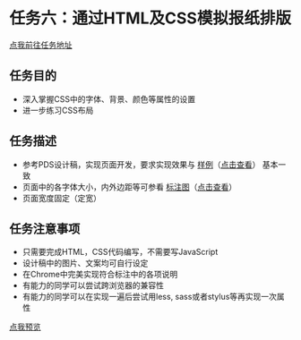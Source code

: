 # 任务六：通过HTML及CSS模拟报纸排版
[点我前往任务地址](http://ife.baidu.com/course/detail/id/99)

## 任务目的
*	深入掌握CSS中的字体、背景、颜色等属性的设置
*	进一步练习CSS布局

## 任务描述
+	参考PDS设计稿，实现页面开发，要求实现效果与 [样例](http://7xrp04.com1.z0.glb.clouddn.com/task_1_6_2.jpg)（[点击查看](http://7xrp04.com1.z0.glb.clouddn.com/task_1_6_2.jpg)） 基本一致
+	页面中的各字体大小，内外边距等可参看 [标注图](http://7xrp04.com1.z0.glb.clouddn.com/task_1_6_3.jpg)（[点击查看](http://7xrp04.com1.z0.glb.clouddn.com/task_1_6_3.jpg)）
+	页面宽度固定（定宽）

## 任务注意事项
+	只需要完成HTML，CSS代码编写，不需要写JavaScript
+	设计稿中的图片、文案均可自行设定
+	在Chrome中完美实现符合标注中的各项说明
+	有能力的同学可以尝试跨浏览器的兼容性
+	有能力的同学可以在实现一遍后尝试用less, sass或者stylus等再实现一次属性

[点我预览](http://htmlpreview.github.io/?https://github.com/RAAMENN/ife2017/blob/master/html%2Bcss/%E4%BB%BB%E5%8A%A1%E5%85%AD/%E4%BB%BB%E5%8A%A1%E5%85%AD.html)